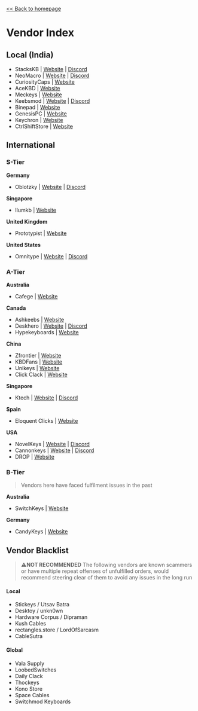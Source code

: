 [<< Back to homepage](./index.md)
# Vendor Index
## Local (India)
- StacksKB \| [Website](stackskb.com) \| [Discord](https://discord.gg/kjmNeWCXZV)
- NeoMacro \| [Website](https://neomacro.in) \| [Discord](https://discord.gg/W4ZzfmC8Me)
- CuriosityCaps \| [Website](https://curiositycaps.in)
- AceKBD \| [Website](https://acekbd.com)
- Meckeys \| [Website](https://meckeys.com)
- Keebsmod \| [Website](https://keebsmod.com) \| [Discord](https://discord.gg/dguuQsEQKw)
- Binepad \| [Website](https://binepad.in)
- GenesisPC \| [Website](https://genesispc.com)
- Keychron \| [Website](https://keychron.in)
- CtrlShiftStore \| [Website](https://ctrlshiftstore.com)
## International

### S-Tier

**Germany**
- Oblotzky \| [Website](https://oblotzky.industries) \| [Discord](https://discord.gg/swhZn24h)

**Singapore**
- Ilumkb \| [Website](https://ilumkb.com)

**United Kingdom**
- Prototypist \| [Website](https://prototypist.net)

**United States**
- Omnitype \| [Website](https://omnitype.com) \| [Discord](https://discord.com/invite/omnitype)

### A-Tier

**Australia**
- Cafege \| [Website](https://cafege.com.au)

**Canada**
- Ashkeebs \| [Website](https://ashkeebs.com)
- Deskhero \| [Website](https://deskhero.ca) \| [Discord](https://discord.com/invite/2utk39S)
- Hypekeyboards \| [Website](https://hypekeyboards.ca)

**China**
- Zfrontier \| [Website](https://en.zfrontier.com)
- KBDFans \| [Website](https://kbdfans.com)
- Unikeys \| [Website](https://unikeyboards.com)
- Click Clack \| [Website](https://clickclack.io)

**Singapore**
- Ktech \| [Website](https://ktechs.store) \| [Discord](https://discord.com/invite/ktech)


**Spain**
- Eloquent Clicks \| [Website](https://eloquentclicks.com)

**USA**
- NovelKeys \| [Website](https://novelkeys.com) \| [Discord](https://discord.com/invite/novelkeys)
- Cannonkeys \| [Website](https://cannonkeys.com) \| [Discord](https://discord.com/invite/DKpykqYKAe)
- DROP \| [Website](https://drop.com)

### B-Tier
>  Vendors here have faced fulfilment issues in the past

**Australia**
- SwitchKeys \| [Website](https://switchkeys.com.au)

**Germany**
- CandyKeys \| [Website](https://candykeys.com)

## Vendor Blacklist
> ⚠️**NOT RECOMMENDED**
 The following vendors are known scammers or have multiple repeat offenses of unfulfilled orders, would recommend steering clear of them to avoid any issues in the long run

#### Local
- Stickeys / Utsav Batra
- Desktoy / unkn0wn
- Hardware Corpus / Dipraman
- Kush Cables
- rectangles.store / LordOfSarcasm
- CableSutra

#### Global
- Vala Supply
- LoobedSwitches
- Daily Clack 
- Thockeys
- Kono Store
- Space Cables
- Switchmod Keyboards
